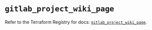 # `gitlab_project_wiki_page`

Refer to the Terraform Registry for docs: [`gitlab_project_wiki_page`](https://registry.terraform.io/providers/gitlabhq/gitlab/18.1.1/docs/resources/project_wiki_page).
